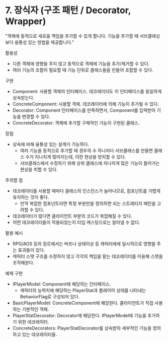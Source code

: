 # 7. 장식자 (구조 패턴 / Decorator, Wrapper)

"객체에 동적으로 새로움 책임을 추가할 수 있게 합니다. 기능을 추가할 때 서브클래싱보다 융통성 있는 방법을 제공합니다."

활용성
- 다른 객체에 영향을 주지 않고 동적으로 객체에 기능을 추가/제거할 수 있다.
- 여러 기능의 조합이 필요할 때 기능 단위로 클래스들을 만들어 조합할 수 있다.

구현
- Component: 사용할 객체의 인터페이스. 데코레이터도 이 인터페이스를 동일하게 상속받는다.
- ConcreteComponent: 사용할 객체. 데코레이터에 의해 기능이 추가될 수 있다.
- Decorator: Component 인터페이스를 만족하면서, Component를 입력받아 기능을 변경할 수 있다.
- ConcreteDecorator: 객체에 추가할 구체적인 기능이 구현된 클래스.

장점
- 상속에 비해 융통성 있는 설계가 가능하다.
  - 여러 기능을 동적으로 추가할 때 경우의 수 하나마다 서브클래스를 만들면 클래스 수가 지나치게 많아지는데, 이런 현상을 방지할 수 있다.
  - 서브클래스에서 수정하기 위해 상위 클래스에 지나치게 많은 기능이 들어가는 현상을 피할 수 있다.

주의할 점
- 데코레이터를 사용할 때마다 클래스의 인스턴스가 늘어나므로, 컴포넌트를 가볍게 유지하는 것이 좋다.
  - 만약 복잡한 컴포넌트라면 특정 부분만을 정의하면 되는 스트레티지 패턴을 고려할 수 있다.
- 데코레이터가 많다면 클라이언트 부분의 코드가 복잡해질 수 있다.
- 어떤 데코레이터들이 적용되었는지 타입 캐스팅으로는 알아낼 수 없다.

활용 예시
- RPG/AOS 등의 장르에서는 버프나 상태이상 등 캐릭터에세 일시적으로 영향을 주는 효과들이 있다.
- 캐릭터 스탯 구조를 수정하지 않고 각각의 책임을 맡는 데코레이터를 이용해 스탯을 조작해본다.

예제 구현
- IPlayerModel: Component에 해당하는 인터페이스.
  - 캐릭터의 능력치에 해당하는 PlayerStat과 플레이어 상태를 나타내는 BehaviorFlag로 구성되어 있다.
- BasicPlayerModel: ConcreteComponent에 해당한다. 클라이언트가 직접 사용하는 기본적인 객체.
- PlayerStatDecorator: Decorator에 해당한다. IPlayerModel에 기능을 추가하기 위한 데코레이터.
- ConcreteDecorators: PlayerStatDecorator를 상속받아 세부적인 기능을 정의하고 있는 데코레이터들.

